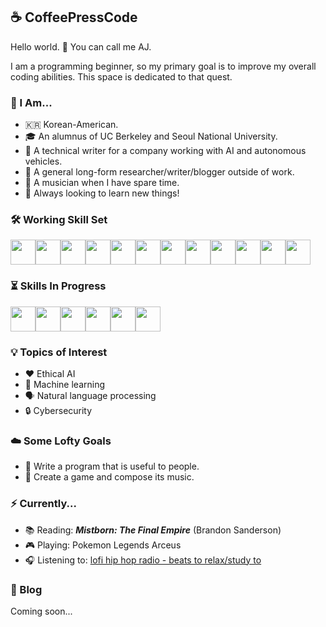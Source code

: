 ## ☕️ CoffeePressCode

Hello world. 👋 You can call me AJ.

I am a programming beginner, so my primary goal is to improve my overall coding abilities. This space is dedicated to that quest.

### 📌 I Am...

- 🇰🇷 Korean-American.
- 🎓 An alumnus of UC Berkeley and Seoul National University.
- 💼 A technical writer for a company working with AI and autonomous vehicles.
- 📝 A general long-form researcher/writer/blogger outside of work.
- 🎹 A musician when I have spare time.
- 🌱 Always looking to learn new things!

### 🛠 Working Skill Set

<img src="https://cdn.jsdelivr.net/gh/devicons/devicon/icons/python/python-original.svg" width="40"/><img src="https://cdn.jsdelivr.net/gh/devicons/devicon/icons/markdown/markdown-original.svg" width="40"/><img src="https://cdn.jsdelivr.net/gh/devicons/devicon/icons/html5/html5-original.svg" width="40"/><img src="https://cdn.jsdelivr.net/gh/devicons/devicon/icons/css3/css3-original.svg" width="40"/><img src="https://cdn.jsdelivr.net/gh/devicons/devicon/icons/jira/jira-original.svg" width="40"/><img src="https://cdn.jsdelivr.net/gh/devicons/devicon/icons/confluence/confluence-original-wordmark.svg" width="40"/><img src="https://cdn.jsdelivr.net/gh/devicons/devicon/icons/git/git-original.svg" width="40"/><img src="https://cdn.jsdelivr.net/gh/devicons/devicon/icons/vscode/vscode-original.svg" width="40"/><img src="https://cdn.jsdelivr.net/gh/devicons/devicon/icons/atom/atom-original.svg" width="40"/><img src="https://cdn.jsdelivr.net/gh/devicons/devicon/icons/github/github-original.svg" width="40"/><img src="https://cdn.jsdelivr.net/gh/devicons/devicon/icons/gitlab/gitlab-original.svg" width="40"/><img src="https://cdn.jsdelivr.net/gh/devicons/devicon/icons/wordpress/wordpress-plain.svg" width="40"/>

### ⏳ Skills In Progress

<img src="https://cdn.jsdelivr.net/gh/devicons/devicon/icons/c/c-original.svg" width="40"/><img src="https://cdn.jsdelivr.net/gh/devicons/devicon/icons/cplusplus/cplusplus-original.svg" width="40"/><img src="https://cdn.jsdelivr.net/gh/devicons/devicon/icons/csharp/csharp-original.svg" width="40"/><img src="https://cdn.jsdelivr.net/gh/devicons/devicon/icons/javascript/javascript-original.svg" width="40"/><img src="https://cdn.jsdelivr.net/gh/devicons/devicon/icons/ruby/ruby-original.svg" width="40"/><img src="https://cdn.jsdelivr.net/gh/devicons/devicon/icons/swift/swift-original.svg" width="40"/>

### 💡 Topics of Interest

- ❤️ Ethical AI
- 🧠 Machine learning
- 🗣 Natural language processing
- 🔒 Cybersecurity

### ☁️ Some Lofty Goals

- 💾 Write a program that is useful to people.
- 👾 Create a game and compose its music.

### ⚡️ Currently...

- 📚 Reading: ***Mistborn: The Final Empire*** (Brandon Sanderson)
- 🎮 Playing: Pokemon Legends Arceus
- 🎧 Listening to: [lofi hip hop radio - beats to relax/study to](https://www.youtube.com/watch?v=5qap5aO4i9A)

### 📰 Blog

Coming soon...
